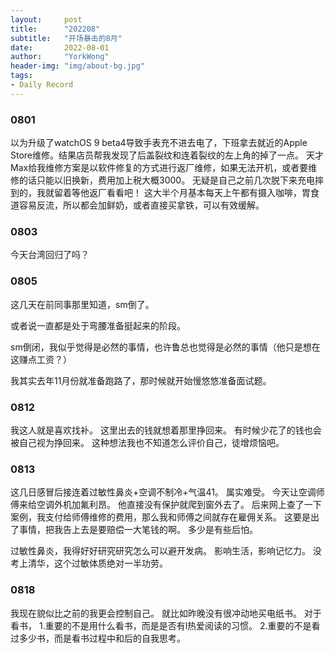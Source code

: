```yaml
---
layout:     post
title:      "202208"
subtitle:   "开场暴击的8月"
date:       2022-08-01
author:     "YorkWong"
header-img: "img/about-bg.jpg"
tags:
- Daily Record
---
```

### 0801
以为升级了watchOS 9 beta4导致手表充不进去电了，下班拿去就近的Apple Store维修。结果店员帮我发现了后盖裂纹和连着裂纹的左上角的掉了一点。
天才Max给我维修方案是以软件修复的方式进行返厂维修，如果无法开机，或者要维修的话只能以旧换新，费用加上税大概3000。
无疑是自己之前几次脱下来充电摔到的，我就留着等他返厂看看吧！
这大半个月基本每天上午都有摄入咖啡，胃食道容易反流，所以都会加鲜奶，或者直接买拿铁，可以有效缓解。

### 0803
今天台湾回归了吗？

### 0805
这几天在前同事那里知道，sm倒了。

或者说一直都是处于弯腰准备挺起来的阶段。

sm倒闭，我似乎觉得是必然的事情，也许鲁总也觉得是必然的事情（他只是想在这赚点工资？）

我其实去年11月份就准备跑路了，那时候就开始慢悠悠准备面试题。

### 0812
我这人就是喜欢找补。
这里出去的钱就想着那里挣回来。
有时候少花了的钱也会被自己视为挣回来。
这种想法我也不知道怎么评价自己，徒增烦恼吧。

### 0813
这几日感冒后接连着过敏性鼻炎+空调不制冷+气温41。
属实难受。
今天让空调师傅来给空调外机加氟利昂。
他直接没有保护就爬到窗外去了。
后来网上查了一下案例，我支付给师傅维修的费用，那么我和师傅之间就存在雇佣关系。
这要是出了事情，把我告上去是要赔偿一大笔钱的啊。
多少是有些后怕。

过敏性鼻炎，我得好好研究研究怎么可以避开发病。
影响生活，影响记忆力。
没考上清华，这个过敏体质绝对一半功劳。

### 0818
我现在貌似比之前的我更会控制自己。
就比如昨晚没有很冲动地买电纸书。
对于看书，
1.重要的不是用什么看书，而是是否有l热爱阅读的习惯。
2.重要的不是看过多少书，而是看书过程中和后的自我思考。
